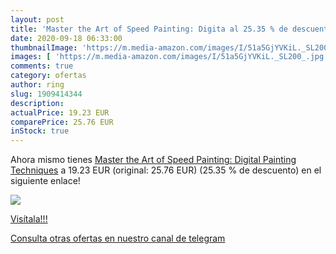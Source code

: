 ```yaml
---
layout: post
title: 'Master the Art of Speed Painting: Digita al 25.35 % de descuento'
date: 2020-09-18 06:33:00
thumbnailImage: 'https://m.media-amazon.com/images/I/51a5GjYVKiL._SL200_.jpg'
images: [ 'https://m.media-amazon.com/images/I/51a5GjYVKiL._SL200_.jpg' ]
comments: true
category: ofertas
author: ring
slug: 1909414344
description:
actualPrice: 19.23 EUR
comparePrice: 25.76 EUR
inStock: true
---
```


Ahora mismo tienes [Master the Art of Speed Painting: Digital Painting Techniques](https://www.amazon.com/dp/1909414344/?tag=redken08-20) a 19.23 EUR (original: 25.76 EUR) (25.35 %  de descuento) en el siguiente enlace!

[![](https://m.media-amazon.com/images/I/51a5GjYVKiL._SL200_.jpg)](https://www.amazon.com/dp/1909414344/?tag=redken08-20)

[Visítala!!!](https://www.amazon.com/dp/1909414344/?tag=redken08-20)

[Consulta otras ofertas en nuestro canal de telegram](https://t.me/s/ofertas25)
